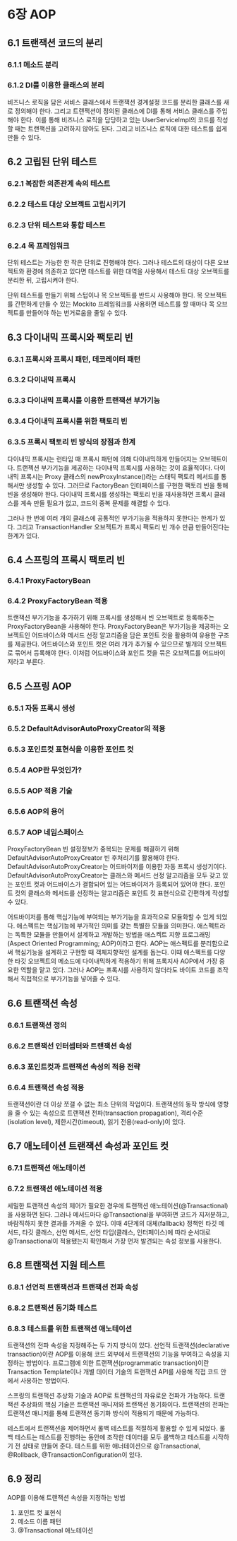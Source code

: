 # 6장 AOP
## 6.1   트랜잭션 코드의 분리
### 6.1.1 메소드 분리
### 6.1.2 DI를 이용한 클래스의 분리

비즈니스 로직을 담은 서비스 클래스에서 트랜잭션 경계설정 코드를 분리한 클래스를 새로 정의해야 한다.
그리고 트랜잭션이 정의된 클래스에 DI를 통해 서비스 클래스를 주입해야 한다.
이를 통해 비즈니스 로직을 담당하고 있는 UserServiceImpl의 코드를 작성할 때는 트랜잭션을 고려하지 않아도 된다.
그리고 비즈니스 로직에 대한 테스트를 쉽게 만들 수 있다.

## 6.2   고립된 단위 테스트
### 6.2.1 복잡한 의존관계 속의 테스트
### 6.2.2 테스트 대상 오브젝트 고립시키기
### 6.2.3 단위 테스트와 통합 테스트
### 6.2.4 목 프레임워크

단위 테스트는 가능한 한 작은 단위로 진행해야 한다. 
그러나 테스트의 대상이 다른 오브젝트와 환경에 의존하고 있다면 테스트를 위한 대역을 사용해서 테스트 대상 오브젝트를 분리한 뒤, 고립시켜야 한다.

단위 테스트를 만들기 위해 스텁이나 목 오브젝트를 반드시 사용해야 한다. 
목 오브젝트를 간편하게 만들 수 있는 Mockito 프레임워크를 사용하면 테스트를 할 때마다 목 오브젝트를 만들어야 하는 번거로움을 줄일 수 있다.

## 6.3   다이내믹 프록시와 팩토리 빈
### 6.3.1 프록시와 프록시 패턴, 데코레이터 패턴
### 6.3.2 다이내믹 프록시
### 6.3.3 다이내믹 프록시를 이용한 트랜잭션 부가기능
### 6.3.4 다이내믹 프록시를 위한 팩토리 빈
### 6.3.5 프록시 팩토리 빈 방식의 장점과 한계

다이내믹 프록시는 런타임 때 프록시 패턴에 의해 다이내믹하게 만들어지는 오브젝트이다.
트랜젝션 부가기능을 제공하는 다이내믹 프록시를 사용하는 것이 효율적이다.
다이내믹 프록시는 Proxy 클래스의 newProxyInstance()라는 스태틱 팩토리 메서드를 통해서만 생성할 수 있다. 
그러므로 FactoryBean 인터페이스를 구현한 팩토리 빈을 통해 빈을 생성해야 한다.
다이내믹 프록시를 생성하는 팩토리 빈을 재사용하면 프록시 클래스를 계속 만들 필요가 없고, 코드의 중복 문제를 해결할 수 있다.

그러나 한 번에 여러 개의 클래스에 공통적인 부가기능을 적용하지 못한다는 한계가 있다.
그리고 TransactionHandler 오브젝트가 프록시 팩토리 빈 개수 만큼 만들어진다는 한계가 있다.

## 6.4   스프링의 프록시 팩토리 빈
### 6.4.1 ProxyFactoryBean
### 6.4.2 ProxyFactoryBean 적용

트랜잭션 부가기능을 추가하기 위해 프록시를 생성해서 빈 오브젝트로 등록해주는 ProxyFactoryBean을 사용해야 한다.
ProxyFactoryBean은 부가기능을 제공하는 오브젝트인 어드바이스와 메서드 선정 알고리즘을 담은 포인트 컷을 활용하여 유용한 구조를 제공한다.
어드바이스와 포인트 컷은 여러 개가 추가될 수 있으므로 별개의 오브젝트로 묶어서 등록해야 한다.
이처럼 어드바이스와 포인트 컷을 묶은 오브젝트를 어드바이저라고 부른다.

## 6.5   스프링 AOP
### 6.5.1 자동 프록시 생성
### 6.5.2 DefaultAdvisorAutoProxyCreator의 적용
### 6.5.3 포인트컷 표현식을 이용한 포인트 컷
### 6.5.4 AOP란 무엇인가?
### 6.5.5 AOP 적용 기술
### 6.5.6 AOP의 용어
### 6.5.7 AOP 네임스페이스

ProxyFactoryBean 빈 설정정보가 중복되는 문제를 해결하기 위해 DefaultAdvisorAutoProxyCreator 빈 후처리기를 활용해야 한다.
DefaultAdvisorAutoProxyCreator는 어드바이저를 이용한 자동 프록시 생성기이다.
DefaultAdvisorAutoProxyCreator는 클래스와 메서드 선정 알고리즘을 모두 갖고 있는 포인트 컷과 어드바이스가 결합되어 있는 어드바이저가 등록되어 있어야 한다.
포인트 컷의 클래스와 메서드를 선정하는 알고리즘은 포인트 컷 표현식으로 간편하게 작성할 수 있다. 

어드바이저를 통해 핵심기능에 부여되는 부가기능을 효과적으로 모듈화할 수 있게 되었다.
애스펙트는 핵심기능에 부가적인 의미를 갖는 특별한 모듈을 의미한다.
애스펙트라는 독특한 모듈을 만들어서 설계하고 개발하는 방법을 애스켁트 지향 프로그래밍(Aspect Oriented Programming; AOP)이라고 한다.
AOP는 애스펙트를 분리함으로써 핵심기능을 설계하고 구현할 때 객체지향적인 설계를 돕는다.
이때 애스펙트를 다양한 타깃 오브젝트의 메소드에 다이내믹하게 적용하기 위해 프록지사 AOP에서 가장 중요한 역할을 맡고 있다. 
그러나 AOP는 프록시를 사용하지 않더라도 바이트 코드를 조작해서 직접적으로 부가기능을 넣어줄 수 있다. 

## 6.6   트랜잭션 속성
### 6.6.1 트랜잭션 정의
### 6.6.2 트랜잭선 인터셉터와 트랜잭션 속성
### 6.6.3 포인트컷과 트랜잭션 속성의 적용 전략
### 6.6.4 트랜잭션 속성 적용
트랜잭션이란 더 이상 쪼갤 수 없는 최소 단위의 작업이다.
트랜잭션의 동작 방식에 영항을 줄 수 있는 속성으로 트랜잭션 전파(transaction propagation), 격리수준(isolation level), 제한시간(timeout), 읽기 전용(read-only)이 있다. 

## 6.7   애노테이션 트랜잭션 속성과 포인트 컷
### 6.7.1 트랜잭션 애노테이션
### 6.7.2 트랜잭션 애노테이션 적용

세밀한 트랜잭션 속성의 제어가 필요한 경우에 트랜잭션 애노테이션(@Transactional)을 사용하면 된다.
그러나 메서드마다 @Transactional을 부여하면 코드가 지저분하고, 바람직하지 못한 결과를 가져올 수 있다.
이때 4단계의 대체(fallback) 정책인 타깃 메서드, 타깃 클래스, 선언 메서드, 선언 타입(클래스, 인터페이스)에 따라 순서대로 @Transactional이 적용됐는지 확인해서 가장 먼저 발견되는 속성 정보를 사용한다.

## 6.8   트랜잭션 지원 테스트
### 6.8.1 선언적 트랜잭션과 트랜잭션 전파 속성
### 6.8.2 트랜잭션 동기화 테스트
### 6.8.3 테스트를 위한 트랜잭션 애노테이션

트랜잭션의 전파 속성을 지정해주는 두 가지 방식이 있다. 
선언적 트랜잭션(declarative transaction)이란 AOP를 이용해 코드 외부에서 트랜잭션의 기능을 부여하고 속성을 지정하는 방법이다.
프로그램에 의한 트랜잭션(programmatic transaction)이란 Transaction Template이나 개별 데이터 기술의 트랜잭션 API를 사용해 직접 코드 안에서 사용하는 방법이다.

스프링의 트랜잭션 추상화 기술과 AOP로 트랜잭션의 자유로운 전파가 가능하다. 
트랜잭션 추상화의 핵심 기술은 트랜잭션 매니저와 트랜잭션 동기화이다.
트랜잭션의 전파는 트랜잭션 매니저를 통해 트랜잭션 동기화 방식이 적용되기 때문에 가능하다.

테스트에서 트랜잭션을 제어하면서 롤백 테스트를 적절하게 활용할 수 있게 되었다.
롤백 테스트는 테스트를 진행하는 동안에 조작한 데이터를 모두 롤백하고 테스트를 시작하기 전 상태로 만들어 준다.
테스트를 위한 애너테이션으로 @Transactional, @Rollback, @TransactionConfiguration이 있다.

## 6.9   정리
AOP를 이용해 트랜잭션 속성을 지정하는 방법
1. 포인트 컷 표현식
2. 메소드 이름 패턴
3. @Transactional 애노테이션